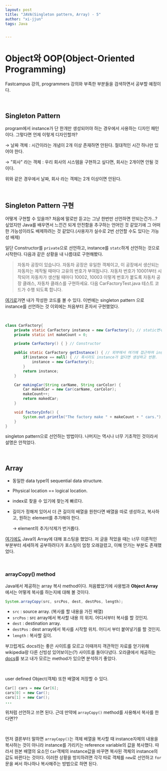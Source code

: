 ```yaml
---
layout: post
title: "JAVA(Singleton pattern, Array) - 5"
author: "xi-jjun"
tags: Java


---
```


# Object와 OOP(Object-Oriented Programming)

Fastcampus 강의, programmers 강의와 부족한 부분들을 검색하면서 공부할 예정이다.

<br>

## Singleton Pattern

program에서 instance가 단 한개만 생성되어야 하는 경우에서 사용하는 디자인 패턴이다. 그렇다면 언제 이렇게 디자인할까?

→ 날짜 객체 : 시간이라는 개념이 2개 이상 존재하면 안된다. 절대적인 시간 하나만 있어야 한다.

→ "회사" 라는 객체 : 우리 회사의 시스템을 구현하고 싶다면, 회사는 2개이면 안될 것이다.

위와 같은 경우에서 날짜, 회사 라는 객체는 2개 이상이면 안된다.

<br>

## Singleton Pattern 구현

어떻게 구현할 수 있을까? 처음에 말로만 듣고는 그냥 한번만 선언하면 안되는건가...? 싶었지만 Java를 배우면서 느낀건 되게 안전함을 추구하는 언어인 것 같았기에 그 어떠한 가능성이라도 배제하려는 것 같았다.(사용자가 실수로 2번 선언할 수도 있다는 가능성 배제)

일단 Constructor를 `private`으로 선언하고, instance를 `statc`하게 선언하는 것으로 시작한다. 다음과 같은 상황을 내 나름대로 구현해봤다.

>자동차 공장이 있습니다. 자동차 공장은 유일한 객체이고, 이 공장에서 생산되는 자동차는 제작될 때마다 고유의 번호가 부여됩니다. 자동차 번호가 10001부터 시작되어 자동차가 생산될 때마다 10002, 10003 이렇게 번호가 붙도록 자동차 공장 클래스, 자동차 클래스를 구현하세요. 다음 CarFactoryTest.java 테스트 코드가 수행 되도록 합니다.

[여기로](https://github.com/xi-jjun/practice/tree/main/javaPractice/fastcampus/18_to_21)가면 내가 작성한 코드를 볼 수 있다. 이번에는 singleton pattern 으로 instance를 선언하는 것 이외에는 처음부터 혼자서 구현했었다.

<br>

```java
class CarFactory{
    private static CarFactory instance = new CarFactory(); // static변수로 instance 생성. class가 load될 때 이미 instance가 생성된 것.
    private static int makeCount = 0;

    private CarFactory() { } // Constructor

    public static CarFactory getInstance() { // 외부에서 여기에 접근하여 instance 주소를 얻을 수 있다.
        if(instance == null) { // 혹시라도 instance가 없다면 생성하고 반환.
            instance = new CarFactory();
        }
        return instance;
    }

    Car makingCar(String carName, String carColor) {
        Car makedCar = new Car(carName, carColor);
        makeCount++;
        return makedCar;
    }

    void factoryInfo() {
        System.out.println("The factory make " + makeCount + " cars.");
    }
}
```

singleton pattern으로 선언하는 방법이다. 나머지는 역시나 너무 기초적인 것이라서 설명은 안적었다.

<br>

## Array

- 동일한 data type의 sequential data structure.

- Physical location == logical location.

- index로 찾을 수 있기에 찾는게 빠르다.

- 길이가 정해져 있어서 더 큰 길이의 배열을 원한다면 배열을 따로 생성하고, 복사하고, 원하는 element를 추가해야 한다.

  → element의 추가/삭제가 번거롭다.

[여기에도](https://xi-jjun.github.io/2021-07-25/DataStructure_1) Java의 Array에 대해 포스팅을 했었다. 저 글을 적었을 때는 너무 이론적인 부분부터 세세하게 공부하려다가 포스팅이 엄청 오래걸렸고, 이해 안가는 부분도 존재했었다.

<br>

### arrayCopy() method

Java에서 제공하는 array 복사 method이다. 처음봤었기에 사용법과 **Object Array**에서는 어떻게 복사를 하는지에 대해 볼 것이다.

```java
System.arrayCopy(src, srcPos, dest, destPos, length);
```

- `src` : source array. (복사를 할 내용을 가진 배열)
- `srcPos` : src array에서 복사할 내용 의 위치. 어디서부터 복사를 할 것인지.
- `dest` : destination array.
- `destPos` : dest array에서 복사를 시작할 위치. 어디서 부터 붙여넣기를 할 것인지.
- `length` : 복사할 길이.

부끄럽게도 docs라는 좋은 사이트를 모르고 이때까지 객관적인 자료를 얻기위해 wikipedia랑 다른 신빙성 있어보이는(?) 사이트를 돌아다녔다. 오라클에서 제공하는 [docs](https://docs.oracle.com/javase/7/docs/api/java/lang/System.html)를 보고 내가 모르는 method가 있으면 분석하기 좋았다.

<br>

user defined Object(객체) 또한 배열에 저장할 수 있다. 

```java
Car[] cars = new Car[6];
cars[0] = new Car();
cars[1] = new Car();
...
```

위처럼 선언하고 쓰면 된다. 근데 만약에 `arrayCopy()` method를 사용해서 복사를 한다면??

<br>

먼저 결론부터 말하면 `arrayCopy()`는 객체 배열을 복사할 때 instance자체의 내용을 복사하는 것이 아니라 instance를 가리키는 reference variable의 값을 복사했다. 따라서 원본 배열의 요소인 `Car`객체의 instance값을 바꾸면 복사된 객체의 instance의 값도 바뀐다는 것이다. 이러한 상황을 방지하려면 각각 따로 객체를 `new`로 선언하고 `for`문을 써서 하나하나 복사해주는 방법으로 하면 된다.

<br>



